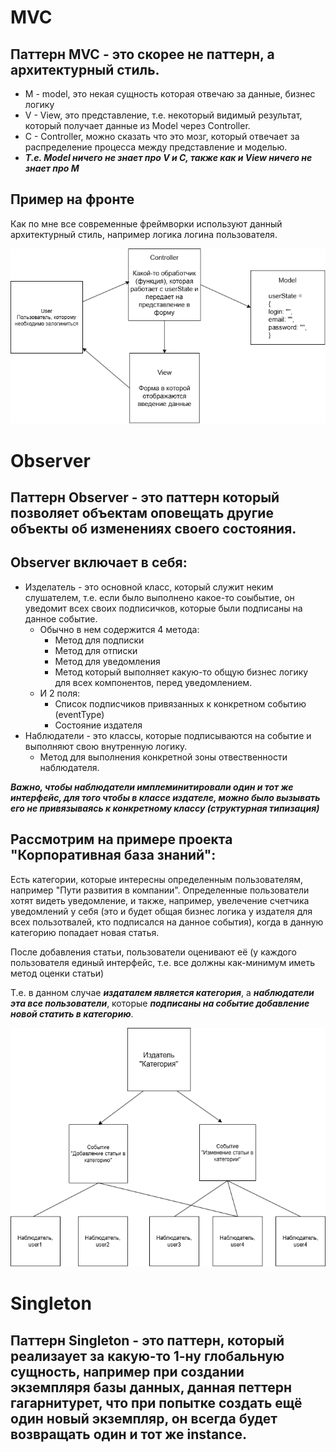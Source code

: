# MVC

## Паттерн MVC - это скорее не паттерн, а архитектурный стиль. 
* M - model, это некая сущность которая отвечаю за данные, бизнес логику
* V - View, это представление, т.е. некоторый видимый результат, который получает данные из Model через Controller.
* C - Controller, можно сказать что это мозг, который отвечает за распределение процесса между представление и моделью.
* ***Т.е. Model ничего не знает про V и C, также как и View ничего не знает про M***

## Пример на фронте
Как по мне все современные фреймворки используют данный архитектурный стиль, например логика логина пользователя.

![MVC UML](MVC.png)

# Observer

## Паттерн Observer - это паттерн который позволяет объектам оповещать другие объекты об изменениях своего состояния.

## Observer включает в себя:

* Изделатель - это основной класс, который служит неким слушателем, т.е. если было выполнено какое-то соыбытие, он уведомит всех своих подписичков, которые были подписаны на данное событие. 
  - Обычно в нем содержится 4 метода:
    - Метод для подписки
    - Метод для отписки
    - Метод для уведомления
    - Метод который выполняет какую-то общую бизнес логику для всех компонентов, перед уведомлением.
  - И 2 поля:
    - Список подписчиков привязанных к конкретном событию (eventType)
    - Состояние издателя
* Наблюдатели - это классы, которые подписываются на событие и выполняют свою внутренную логику.
  - Метод для выполнения конкретной зоны отвественности наблюдателя.

***Важно, чтобы наблюдатели имплеминитировали один и тот же интерфейс, для того чтобы в классе издателе, можно было вызывать его не привязываясь к конкретному классу (структурная типизация)***

## Рассмотрим на примере проекта "Корпоративная база знаний":

Есть категории, которые интересны определенным пользователям, например "Пути развития в компании". Определенные пользователи хотят видеть уведомление, и также, например, увелечение счетчика уведомлений у себя (это и будет общая бизнес логика у издателя для всех пользотвалей, кто подписался на данное события), когда в данную категорию попадает новая статья.

После добавления статьи, пользователи оценивают её (у каждого пользователя единый интерфейс, т.е. все должны как-минимум иметь метод оценки статьи)

Т.е. в данном случае ***издаталем является категория***, а ***наблюдатели эта все пользователи***, которые ***подписаны на событие добавление новой статить в категорию***.

![Observer UML](Pattern-Observer.png)

# Singleton

## Паттерн Singleton - это паттерн, который реализаует за какую-то 1-ну глобальную сущность, например при создании экземпляря базы данных, данная петтерн гагарнитурет, что при попытке создать ещё один новый экземпляр, он всегда будет возвращать один и тот же instance.
